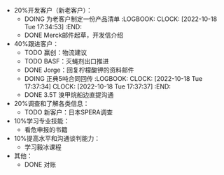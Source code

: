 - 20%开发客户（新老客户）：
	- DOING 为老客户制定一份产品清单
	  :LOGBOOK:
	  CLOCK: [2022-10-18 Tue 17:34:53]
	  :END:
	- DONE Merck邮件起草，开发信介绍
- 40%跟进客户：
	- TODO 赢创：物流建议
	- TODO BASF：灭蝇剂出口推进
	- DONE Jorge：回复柠檬酸钾的资料邮件
	- DOING 正典5吨合同回传
	  :LOGBOOK:
	  CLOCK: [2022-10-18 Tue 17:37:34]
	  CLOCK: [2022-10-18 Tue 17:37:37]
	  :END:
	- DONE 3.5T 溴甲烷船边直提沟通
- 20%调查和了解各类信息：
	- TODO 新客户：日本SPERA调查
- 10%学习专业技能：
	- 看危申报的书籍
- 10%提高水平和沟通谈判能力：
	- 学习毅冰课程
- 其他：
	- DONE 对账